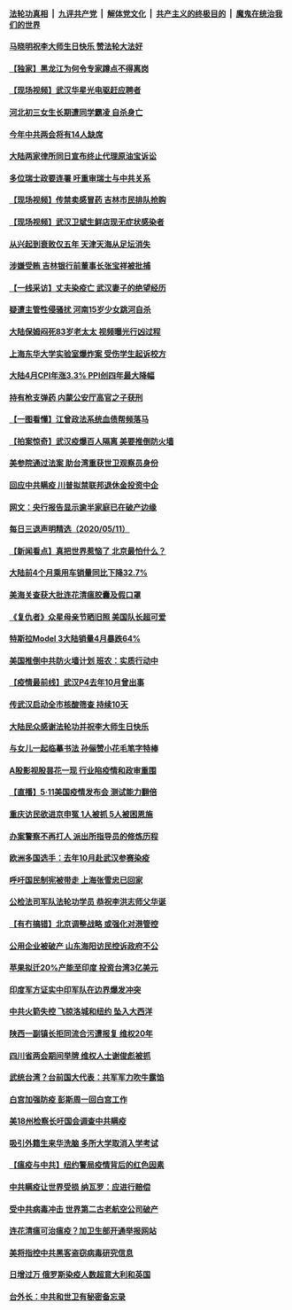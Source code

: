 ####  [法轮功真相](../../../../basic/blob/master/README.md?t=05122101) &nbsp;|&nbsp; [九评共产党](../../../../9ping.md/blob/master/README.md?t=05122101) &nbsp;|&nbsp; [解体党文化](../../../../jtdwh.md/blob/master/README.md?t=05122101)  &nbsp;|&nbsp; [共产主义的终极目的](../../../../gczydzjmd.md/blob/master/README.md?t=05122101) &nbsp;|&nbsp; [魔鬼在统治我们的世界](../../../../mgztzwmdsj.md/blob/master/README.md?t=05122101) 

#### [马晓明祝李大师生日快乐 赞法轮大法好](../pages/nsc413/n12101959.md?t=05122101) 

#### [【独家】黑龙江为何令专家蹲点不得离岗](../pages/nsc413/n12100581.md?t=05122101) 

#### [【现场视频】武汉华星光电驱赶应聘者](../pages/nsc413/n12101741.md?t=05122101) 

#### [河北初三女生长期遭同学霸凌 自杀身亡](../pages/nsc413/n12101918.md?t=05122101) 

#### [今年中共两会将有14人缺席](../pages/nsc413/n12101827.md?t=05122101) 

#### [大陆两家律所同日宣布终止代理原油宝诉讼](../pages/nsc413/n12101303.md?t=05122101) 

#### [多位瑞士政要连署 吁重审瑞士与中共关系](../pages/nsc413/n12101755.md?t=05122101) 


#### [【现场视频】传禁卖感冒药 吉林市民排队抢购](../pages/nsc413/n12101667.md?t=05122101) 

#### [【现场视频】武汉卫斌生鲜店现无症状感染者](../pages/nsc413/n12101068.md?t=05122101) 

#### [从兴起到衰败仅五年 天津天海从足坛消失](../pages/nsc413/n12101604.md?t=05122101) 

#### [涉嫌受贿 吉林银行前董事长张宝祥被批捕](../pages/nsc413/n12101375.md?t=05122101) 

#### [【一线采访】丈夫染疫亡 武汉妻子的绝望经历](../pages/nsc413/n12101335.md?t=05122101) 

#### [疑遭主管性侵骚扰 河南15岁少女跳河自杀](../pages/nsc413/n12101265.md?t=05122101) 

#### [大陆保姆闷死83岁老太太 视频曝光行凶过程](../pages/nsc413/n12101440.md?t=05122101) 

#### [上海东华大学实验室爆炸案 受伤学生起诉校方](../pages/nsc413/n12100972.md?t=05122101) 

#### [大陆4月CPI年涨3.3% PPI创四年最大降幅](../pages/nsc413/n12100822.md?t=05122101) 

#### [持有枪支弹药 内蒙公安厅高官之子获刑](../pages/nsc413/n12100938.md?t=05122101) 

#### [【一图看懂】江曾政法系统血债帮频落马](../pages/nsc413/n12098807.md?t=05122101) 

#### [【拍案惊奇】武汉疫爆百人隔离 美要推倒防火墙](../pages/nsc413/n12100685.md?t=05122101) 

#### [美参院通过法案 助台湾重获世卫观察员身份](../pages/nsc413/n12100810.md?t=05122101) 

#### [回应中共瞒疫 川普拟禁联邦退休金投资中企](../pages/nsc413/n12100665.md?t=05122101) 

#### [网文：央行报告显示逾半家庭已在破产边缘](../pages/nsc413/n12100702.md?t=05122101) 

#### [每日三退声明精选（2020/05/11）](../pages/nsc413/n12100772.md?t=05122101) 

#### [【新闻看点】真把世界惹恼了 北京最怕什么？](../pages/nsc413/n12099999.md?t=05122101) 

#### [大陆前4个月乘用车销量同比下降32.7%](../pages/nsc413/n12098974.md?t=05122101) 

#### [美海关查获大批连花清瘟胶囊及假口罩](../pages/nsc413/n12100109.md?t=05122101) 

#### [《复仇者》众星母亲节晒旧照 美国队长超可爱](../pages/nsc413/n12100169.md?t=05122101) 

#### [特斯拉Model 3大陆销量4月暴跌64%](../pages/nsc413/n12100368.md?t=05122101) 

#### [美国推倒中共防火墙计划 班农：实质行动中](../pages/nsc413/n12100344.md?t=05122101) 

#### [【疫情最前线】武汉P4去年10月曾出事](../pages/nsc413/n12100431.md?t=05122101) 

#### [传武汉启动全市核酸筛查 持续10天](../pages/nsc413/n12100282.md?t=05122101) 

#### [大陆民众感谢法轮功并祝李大师生日快乐](../pages/nsc413/n12100272.md?t=05122101) 

#### [与女儿一起临摹书法 孙俪赞小花毛笔字特棒](../pages/nsc413/n12099898.md?t=05122101) 

#### [A股影视股昙花一现 行业陷疫情和政审重围](../pages/nsc413/n12100157.md?t=05122101) 

#### [【直播】5·11美国疫情发布会 测试能力翻倍](../pages/nsc413/n12100118.md?t=05122101) 

#### [重庆访民欲进京申冤 1人被抓 5人被困恩施](../pages/nsc413/n12100108.md?t=05122101) 

#### [办案警察不再打人 派出所指导员的修炼历程](../pages/nsc413/n12099537.md?t=05122101) 

#### [欧洲多国选手：去年10月赴武汉参赛染疫](../pages/nsc413/n12099445.md?t=05122101) 

#### [呼吁国民制宪被带走 上海张雪忠已回家](../pages/nsc413/n12099350.md?t=05122101) 

#### [公检法司军队法轮功学员 恭祝李洪志师父华诞](../pages/nsc413/n12099407.md?t=05122101) 

#### [【有冇搞错】北京调整战略 或强化对港管控](../pages/nsc413/n12100002.md?t=05122101) 

#### [公用企业被破产 山东海阳访民控诉政府不公](../pages/nsc413/n12099292.md?t=05122101) 

#### [苹果拟迁20%产能至印度 投资台湾3亿美元](../pages/nsc413/n12099753.md?t=05122101) 

#### [印度军方证实中印军队在边界爆发冲突](../pages/nsc413/n12099795.md?t=05122101) 

#### [中共火箭失控 飞掠洛城和纽约 坠入大西洋](../pages/nsc413/n12099864.md?t=05122101) 

#### [陕西一副镇长拒同流合污遭报复 维权20年](../pages/nsc413/n12099881.md?t=05122101) 

#### [四川省两会期间举牌 维权人士谢俊彪被抓](../pages/nsc413/n12099861.md?t=05122101) 

#### [武统台湾？台前国大代表：共军军力吹牛露馅](../pages/nsc413/n12099257.md?t=05122101) 

#### [白宫加强防疫 彭斯周一回白宫工作](../pages/nsc413/n12099647.md?t=05122101) 

#### [美18州检察长吁国会调查中共瞒疫](../pages/nsc413/n12099720.md?t=05122101) 

#### [吸引外籍生来华洗脑 多所大学取消入学考试](../pages/nsc413/n12099610.md?t=05122101) 

#### [【瘟疫与中共】纽约警局疫情背后的红色因素](../pages/nsc413/n12095512.md?t=05122101) 

#### [中共瞒疫让世界受损 纳瓦罗：应进行赔偿](../pages/nsc413/n12099550.md?t=05122101) 

#### [受中共病毒冲击 世界第二古老航空公司破产](../pages/nsc413/n12099352.md?t=05122101) 

#### [连花清瘟可治瘟疫？加卫生部开通举报网站](../pages/nsc413/n12097418.md?t=05122101) 


#### [美将指控中共黑客盗窃病毒研究信息](../pages/nsc413/n12099357.md?t=05122101) 

#### [日增过万 俄罗斯染疫人数超意大利和英国](../pages/nsc413/n12099089.md?t=05122101) 

#### [台外长：中共和世卫有秘密备忘录](../pages/nsc413/n12098184.md?t=05122101) 

